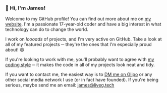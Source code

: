### 👋 Hi, I'm James!
Welcome to my GitHub profile! You can find out more about me on [my website](https://jamesl.me). I'm a passionate 17-year-old coder and have a big interest in what technology can do to change the world.

I work on _loooads_ of projects, and I'm very active on GitHub. Take a look at all of my featured projects ─ they're the ones that I'm especially proud about! 😄

If you're looking to work with me, you'll probably want to agree with [my coding style](https://github.com/James-Livesey/James-Livesey/blob/main/codestyle.md) ─ it makes the code in all of my projects look neat and tidy.

If you want to contact me, the easiest way is to [DM me on Glipo](https://glipo.net/u/James) or any other social media network I use (or in fact have founded). If you're being serious, maybe send me an email: james@liveg.tech
